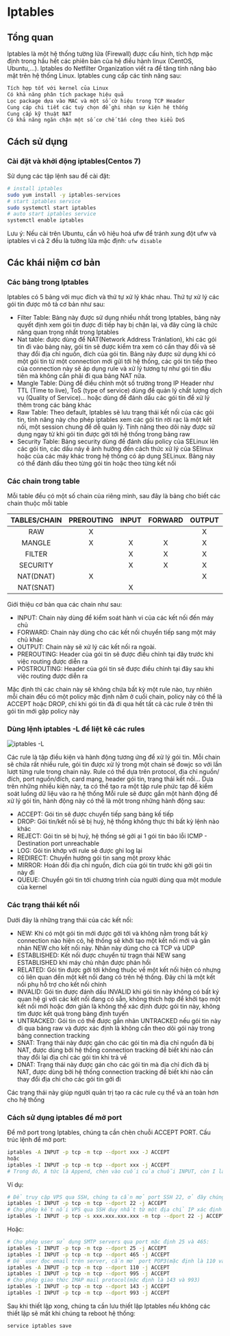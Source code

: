 # Iptables
## Tổng quan
Iptables là một hệ thống tường lửa (Firewall) được cấu hình, tích hợp mặc định trong hầu hết các phiên bản của hệ điều hành linux (CentOS, Ubuntu,...). Iptables do Netfilter Organization viết ra để tăng tính năng bảo mật trên hệ thống Linux. Iptables cung cấp các tính năng sau:
```txt
Tích hợp tốt với kernel của Linux
Có khả năng phân tích package hiệu quả
Lọc package dựa vào MAC và một số cờ hiệu trong TCP Header
Cung cáp chi tiết các tuỳ chọn để ghi nhận sự kiện hệ thống
Cung cấp kỹ thuật NAT
Có khả năng ngăn chặn một số cơ chế tấn công theo kiểu DoS
```

## Cách sử dụng
### Cài đặt và khởi động iptables(Centos 7)
Sử dụng các tập lệnh sau để cài đặt:
```bash
# install iptables
sudo yum install -y iptables-services
# start iptables service
sudo systemctl start iptables
# auto start iptables service
systemctl enable iptables
```
Lưu ý: Nếu cài trên Ubuntu, cần vô hiệu hoá ufw để tránh xung đột ufw và iptables vì cả 2 đều là tường lửa mặc định: ```ufw disable```

## Các khái niệm cơ bản

### Các bảng trong Iptables
Iptables có 5 bảng với mục đích và thứ tự xử lý khác nhau. Thứ tự xử lý các gói tin được mô tả cơ bản như sau:
- Filter Table: Bảng này được sử dụng nhiều nhất trong Iptables, bảng này quyết định xem gói tin được đi tiếp hay bị chặn lại, và đây cũng là chức năng quan trọng nhất trong Iptables
- Nat table: được dùng để NAT(Network Address Tránlation), khi các gói tin đi vào bảng này, gói tin sẽ được kiểm tra xem có cần thay đổi và sẽ thay đổi địa chỉ nguồn, đích của gói tin. Bảng này được sử dụng khi có một gói tin từ một connection mới gửi tới hệ thống, các gói tin tiếp theo của connection này sẽ áp dụng rule và xử lý tương tự như gói tin đầu tiên mà không cần phải đi qua bảng NAT nữa.
- Mangle Table: Dùng để điều chỉnh một số trường trong IP Header như TTL (Time to live), ToS (type of service) dùng để quản lý chất lượng dịch vụ (Quality of Service)... hoặc dùng để đánh dấu các gói tin để xử lý thêm trong các bảng khác
- Raw Table: Theo default, Iptables sẽ lưu trạng thái kết nối của các gói tin, tính năng này cho phép iptables xem các gói tin rời rạc là một kết nối, một session chung để dễ quản lý. Tính năng theo dõi này được sử dụng ngay từ khi gói tin được gởi tới hệ thống trong bảng raw
- Security Table: Bảng security dùng để đánh dấu policy của SELinux lên các gói tin, các dấu náy ẽ ảnh hưởng đến cách thức xử lý của SElinux hoặc của các máy khác trong hệ thống có áp dụng SELinux. Bảng này có thể đánh dấu theo từng gói tin hoặc theo từng kết nối

### Các chain trong table
Mỗi table đều có một số chain của riêng mình, sau đây là bảng cho biết các chain thuộc mỗi table

| TABLES/CHAIN | PREROUTING | INPUT | FORWARD | OUTPUT | POSTROUTING |
|:------------:|:----------:|:-----:|:-------:|:------:|:-----------:|
|     RAW      |     X      |       |         |   X    |             |
|    MANGLE    |     X      |   X   |    X    |   X    |      X      |
|    FILTER    |            |   X   |    X    |   X    |             |
|   SECURITY   |            |   X   |    X    |   X    |             |
|  NAT(DNAT)   |     X      |       |         |   X    |             |
|  NAT(SNAT)   |            |   X   |         |        |      X      |

Giới thiệu cơ bản qua các chain như sau:
- INPUT: Chain này dùng để kiểm soát hành vi của các kết nối đến máy chủ
- FORWARD: Chain này dùng cho các kết nối chuyển tiếp sang một máy chủ khác
- OUTPUT: Chain này sẽ xử lý các kết nối ra ngoài.
- PREROUTING: Header của gói tin sẽ được điều chỉnh tại đây trước khi việc routing được diễn ra
- POSTROUTING: Header của gói tin sẽ được điều chỉnh tại đây sau khi việc routing được diễn ra

Mặc định thì các chain này sẽ không chứa bất kỳ một rule nào, tuy nhiên mỗi chain đều có một policy mặc định nằm ở cuối chain, policy này có thể là ACCEPT hoặc DROP, chỉ khi gói tin đã đi qua hết tất cả các rule ở trên thì gói tin mới gặp policy này

### Dùng lệnh iptables -L để liệt kê các rules
![iptables -L](../Iptables/images/iptablesL.png)

Các rule là tập điều kiện và hành động tương ứng để xử lý gói tin. Mỗi chain sẽ chứa rất nhiều rule, gói tin được xử lý trong một chain sẽ đowjc so với lần lượt từng rule trong chain này.
Rule có thể dựa trên protocol, địa chỉ nguồn/đích, port nguồn/đích, card mạng, header gói tin, trạng thái kết nối... Dựa trên những nhiều kiện này, ta có thể tạo ra một tập rule phức tạp để kiểm soát luồng dữ liệu vào ra hệ thống
Mỗi rule sẽ được gắn một hành động để xử lý gói tin, hành động này có thể là một trong những hành động sau:
- ACCEPT: Gói tin sẽ được chuyển tiếp sang bảng kế tiếp
- DROP: Gói tin/kết nối sẽ bị huỷ, hệ thống không thực thi bất kỳ lệnh nào khác
- REJECT: Gói tin sẽ bị huỷ, hệ thống sẻ gởi ại 1 gói tin báo lỗi ICMP - Destination port unreachable
- LOG: Gói tin khớp với rule sẽ được ghi log lại
- REDIRECT: Chuyển hướng gói tin sang một proxy khác
- MIRROR: Hoán đổi địa chỉ nguồn, đích của gói tin trước khi gởi gói tin này đi
- QUEUE: Chuyển gói tin tới chương trình của người dùng qua một module của kernel

### Các trạng thái kết nối
Dưới đây là những trạng thái của các kết nối:
- NEW: Khi có một gói tin mới được gởi tới và không nằm trong bất kỳ connection nào hiện có, hệ thống sẽ khởi tạo một kết nối mới và gắn nhãn NEW cho kết nối này. Nhãn này dùng cho cả TCP và UDP
- ESTABLISHED: Kết nối được chuyển từ trạgn thái NEW sang ESTABLISHED khi máy chủ nhận được phản hồi
- RELATED: Gói tin được gởi tới không thuộc về một kết nối hiện có nhưng có liên quan đến một kết nối đang có trên hệ thống. Đây chỉ là một kết nối phụ hỗ trợ cho kết nối chính
- INVALID: Gói tin được đánh dấu INVALID khi gói tin này không có bất ký quan hệ gì với các kết nối đang có sẵn, không thích hợp để khởi tạo một kết nối mới hoặc đơn giản là không thể xác định được gói tin này, không tìm được kết quả trong bảng định tuyến
- UNTRACKED: Gói tin có thể được gắn nhãn UNTRACKED nếu gói tin này đi qua bảng raw và được xác định là không cần theo dõi gói này trong bảng connection tracking
- SNAT: Trạng thái này được gán cho các gói tin mà địa chỉ nguồn đã bị NAT, được dùng bởi hệ thống connection tracking để biết khi nào cần thay đổi lại địa chỉ các gói tin khi trả về
- DNAT: Trạng thái này được gán cho các gói tin mà địa chỉ đích đã bị NAT, được dùng bởi hệ thống connection tracking để biết khi nào cần thay đổi địa chỉ cho các gói tin gởi đi

Các trạng thái này giúp người quản trị tạo ra các rule cụ thể và an toàn hơn cho hệ thống

### Cách sử dụng iptables để mở port
Để mở port trong Iptables, chúng ta cần chèn chuỗi ACCEPT PORT. Cấu trúc lệnh để mở port:
```bash
iptables -A INPUT -p tcp -m tcp --dport xxx -J ACCEPT
hoặc
iptables -I INPUT -p tcp -m tcp --dport xxx -j ACCEPT
# Trong đó, A tức là Append, chèn vào cuối của chuỗi INPUT, còn I là để chỉ định số dòng rule muốn chèn. Để tránh xung đột với rule gốc, chúng ta nên chèn rule vào đầu bằng option -I
```
Ví dụ: 
```bash
# Để truy cập VPS qua SSH, chúng ta cần mở port SSH 22, ở đây chúng ta thiết lập cho phép kết nối SSH ở bất cứ thiết bị nào và ở bất cứ đâu:
iptables -I INPUT -p tcp -m tcp --dport 22 -j ACCEPT
# Cho phép kết nối VPS qua SSH duy nhất từ một địa chỉ IP xác định
iptables -I INPUT -p tcp -s xxx.xxx.xxx.xxx -m tcp --dport 22 -j ACCEPT
```
Hoặc:
```bash
# Cho phép user sử dụng SMTP servers qua port mặc định 25 và 465:
iptables -I INPUT -p tcp -m tcp --dport 25 -j ACCEPT
iptables -I INPUT -p tcp -m tcp --dport 465 -j ACCEPT
# Để user đọc email trên server, cần mở port POP3(mặc định là 110 và 995)
iptables -A INPUT -p tcp -m tcp --dport 110 -j ACCEPT
iptables -I INPUT -p tcp -m tcp --dport 995 -j ACCEPT
# Cho phép giao thức IMAP mail protocol(mặc định là 143 và 993)
iptables -I INPUT -p tcp -m tcp --dport 143 -j ACCEPT
iptables -I INPUT -p tcp -m tcp --dport 993 -j ACCEPT
```
Sau khi thiết lập xong, chúng ta cần lưu thiết lập Iptables nếu không các thiết lập sẽ mất khi chúng ta reboot hệ thống:
```bash
service iptables save
```
